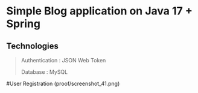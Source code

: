 # Simple Blog application on Java 17 + Spring

## Technologies
>Authentication : JSON Web Token
>
>Database : MySQL

#User Registration
(proof/screenshot_41.png)
